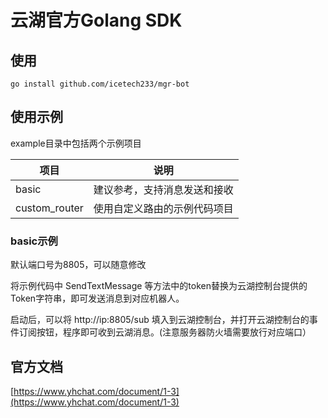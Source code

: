 # 云湖官方Golang SDK
## 使用
```
go install github.com/icetech233/mgr-bot
```

## 使用示例
example目录中包括两个示例项目

|项目|说明|
|--|--|
|basic|建议参考，支持消息发送和接收|
|custom_router|使用自定义路由的示例代码项目|

### basic示例
默认端口号为8805，可以随意修改

将示例代码中 SendTextMessage 等方法中的token替换为云湖控制台提供的Token字符串，即可发送消息到对应机器人。

启动后，可以将 http://ip:8805/sub 填入到云湖控制台，并打开云湖控制台的事件订阅按钮，程序即可收到云湖消息。(注意服务器防火墙需要放行对应端口）



## 官方文档
[https://www.yhchat.com/document/1-3](https://www.yhchat.com/document/1-3)